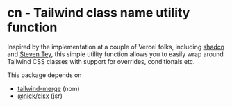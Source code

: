 # cn - Tailwind class name utility function

Inspired by the implementation at a couple of Vercel folks, including [shadcn](https://github.com/shadcn-ui/ui/blob/1297abc8820480681ccec1bb026b29b30d9c858d/apps/www/lib/utils.ts#L5) and [Steven Tey](https://github.com/steven-tey/precedent/blob/3be40205d7cdf56082cd284f07f12251b9208f79/lib/utils.ts#L6), this simple utility function allows you to easily wrap around Tailwind CSS classes with support for overrides, conditionals etc.

This package depends on
- [tailwind-merge](https://npmjs.com/package/tailwind-merge) (npm)
- [@nick/clsx](https://jsr.io/@nick/clsx) (jsr)
